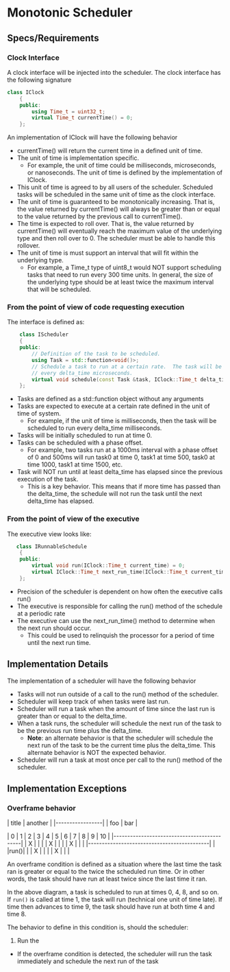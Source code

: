 # Monotonic Scheduler

## Specs/Requirements

### Clock Interface

A clock interface will be injected into the scheduler. The clock interface has the 
following signature

```c++
class IClock
    {
    public:
        using Time_t = uint32_t;
        virtual Time_t currentTime() = 0;
    };
```

An implementation of IClock will have the following behavior

- currentTime() will return the current time in a defined unit of time. 
- The unit of time is implementation specific.
    -  For example, the unit of time could be milliseconds, microseconds, 
  or nanoseconds. The unit of time is defined by the implementation of IClock.
- This unit of time is agreed to by all users of the scheduler.  Scheduled tasks will be 
  scheduled in the same unit of time as the clock interface.
- The unit of time is guaranteed to be monotonically increasing. That is, the value returned 
  by currentTime() will always be greater than or equal to the value returned by the previous 
  call to currentTime().
- The time is expected to roll over. That is, the value returned by currentTime() will 
  eventually reach the maximum value of the underlying type and then roll over to 0. The 
  scheduler must be able to handle this rollover.
- The unit of time is must support an interval that will fit within the underlying type. 
    - For example, a Time_t type of uint8_t would NOT support scheduling tasks that
    need to run every 300 time units.  In general, the size of the underlying type should be
    at least twice the maximum interval that will be scheduled.

### From the point of view of code requesting execution

The interface is defined as:

```c++
    class IScheduler
    {
    public:
        // Definition of the task to be scheduled.
        using Task = std::function<void()>;
        // Schedule a task to run at a certain rate.  The task will be run
        // every delta_time microseconds.
        virtual void schedule(const Task &task, IClock::Time_t delta_time, IClock::Time_t phase=0) = 0;
    };
```

- Tasks are defined as a std::function object without any arguments
- Tasks are expected to execute at a certain rate defined in the unit of time of system. 
    - For example, if the unit of time is milliseconds, then the task will be scheduled to 
  run every delta_time milliseconds.
- Tasks will be initially scheduled to run at time 0.
- Tasks can be scheduled with a phase offset.
    - For example, two tasks run at a 1000ms interval with a phase offset of 0 and 500ms
    will run task0 at time 0, task1 at time 500, task0 at time 1000, task1 at time 1500, etc.
- Task will NOT run until at least delta_time has elapsed since the previous execution of the task.
    - This is a key behavior.  This means that if more time has passed than the delta_time,
    the schedule will not run the task until the next delta_time has elapsed.

### From the point of view of the executive

The executive view looks like:

```c++
   class IRunnableSchedule
    {
    public:
        virtual void run(IClock::Time_t current_time) = 0;
        virtual IClock::Time_t next_run_time(IClock::Time_t current_time) const = 0;
    };
```

- Precision of the scheduler is dependent on how often the executive calls run()
- The executive is responsible for calling the run() method of the schedule at a periodic rate
- The executive can use the next_run_time() method to determine when the next run should occur.
  - This could be used to relinquish the processor for a period of time until the next run time.

## Implementation Details

The implementation of a scheduler will have the following behavior

- Tasks will not run outside of a call to the run() method of the scheduler.
- Scheduler will keep track of when tasks were last run.
- Scheduler will run a task when the amount of time since the last run is greater than or equal to the delta_time.
- When a task runs, the scheduler will schedule the next run of the task to be the previous run time plus the delta_time.
    - **Note**: an alternate behavior is that the scheduler will schedule the next run of the task to be the current time plus the delta_time.  This alternate behavior is NOT the expected behavior.
- Scheduler will run a task at most once per call to the run() method of the scheduler.

## Implementation Exceptions

### Overframe behavior

| title | another |
|-----------------|
|  foo  |  bar    |


| 0 | 1 | 2 | 3 | 4 | 5 | 6 | 7 | 8 | 9 | 10 |
|--------------------------------------------|
| X |   |   |   | X |   |   |   | X |   |    |
|--------------------------------------------|
|   |run()|   |   | X |   |   |   | X |   |    |


An overframe condition is defined as a situation where the last time the task ran is greater or equal to the twice the scheduled run time.  Or in other words, the task should have run at least twice since the last time it ran.

In the above diagram, a task is scheduled to run at times 0, 4, 8, and so on.  If ```run()``` is
called at time 1, the task will run (technical one unit of time late).  If time then advances
to time 9, the task should have run at both time 4 and time 8.

The behavior to define in this condition is, should the scheduler:
1. Run the 

- If the overframe condition is detected, the scheduler will run the task immediately and schedule the next run of the task 